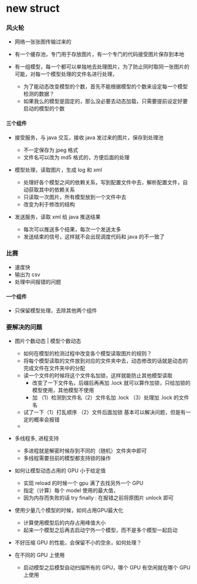 # new struct



### 风火轮

* 网络一张张图传输过来的

* 有一个缓存池，专门用于存放图片，有一个专门的代码接受图片保存到本地

* 有一组模型，每一个都可以单独地去处理图片，为了防止同时取同一张图片的可能，对每一个模型处理的文件名进行处理，
    * 为了能动态改变模型的个数，首先不能根据模型的个数来设定每一个模型检测的数据？
    * 如果我么的模型是固定的，那么没必要去动态加载，只需要提前设定好要启动的模型的个数

#### 三个组件

* 接受服务，与 java 交互，接收 java 发过来的图片，保存到处理池
    * 不一定保存为 jpeg 格式
    * 文件名可以改为 md5 格式的，方便后面的处理

* 模型处理，读取图片，生成 log 和 xml
    * 处理好各个模型之间的依赖关系，写到配置文件中去，解析配置文件，自动获取其中的依赖关系
    * 只读取一次图片，所有模型放到一个文件中去
    * 改变为利于修改的结构

* 发送服务，读取 xml 给 java 推送结果
    * 每次可以推送多个结果，每次一个发送太多
    * 发送结束的信号，这样就不会出现调度代码和 java 的不一致了


### 比赛 

* 速度快
* 输出为 csv
* 处理中间报错的问题

#### 一个组件

* 只保留模型处理，去除其他两个组件

### 要解决的问题

* 图片个数动态 | 模型个数动态
    * 如何在模型的检测过程中改变各个模型读取图片的规则？
    * 将每个模型读取的文件放到对应的文件夹中去，动态修改的话就是动态的完成文件在文件夹中的分配
    * 读一个文件的时候将这个文件名加锁，这样就能防止其他模型读取
        * 改变了一下文件名，后缀后再再加 .lock 就可以算作加锁，只给加锁的模型使用，其他模型不使用 
        * 加 （1）检测到文件名（2）文件名加 .lock （3）处理加 .lock 的文件名 
    * 试了一下（1）打乱顺序 （2）文件后面加锁 基本可以解决问题，但是有一定的概率会报错
    *       
            
* 多线程多, 进程支持
    * 多进程就是解密时候存到不同的（随机）文件夹中即可
    * 多线程需要目前的模型都支持锁的操作

* 如何让模型动态占用的 GPU 小于给定值
    * 实现 reload 的时候一个 gpu 满了去找另外一个 GPU 
    * 指定（计算）每个 model 使用的最大值，
    * 因为内存而失败的话 try finally : 在报错之前将原图片 unlock 即可

* 使用少量几个模型的时候，如何占用GPU最大化
    * 计算使用模型后的内存占用峰值大小
    * 起来一个模型之后再去启动宁外一个模型，而不是多个模型一起启动

* 不好压缩 GPU 的性能，会保留不小的空余，如何处理？

* 在不同的 GPU 上使用
    * 启动模型之后模型自动扫描所有的 GPU，哪个 GPU 有空闲就在哪个 GPU 上使用

 

 
 
 
 
 
 




